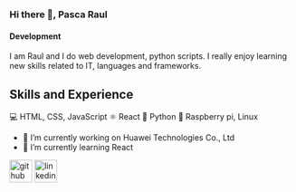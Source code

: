 ### Hi there 👋, Pasca Raul
#### Development
I am Raul and I do web development, python scripts. I really enjoy learning new skills related to IT, languages and frameworks.

## Skills and Experience
💻 HTML, CSS, JavaScript
⚛  React
🐍 Python
🍓 Raspberry pi, Linux


- 🔭 I’m currently working on Huawei Technologies Co., Ltd 
- 🌱 I’m currently learning React 


[<img src='https://cdn.jsdelivr.net/npm/simple-icons@3.0.1/icons/github.svg' alt='github' height='40'>](https://github.com/https://github.com/PascaRaul)  [<img src='https://cdn.jsdelivr.net/npm/simple-icons@3.0.1/icons/linkedin.svg' alt='linkedin' height='40'>](https://www.linkedin.com/in/linkedin.com/in/raul-pasca/)  

